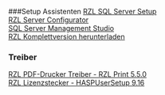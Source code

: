 
###Setup Assistenten
[RZL SQL Server Setup]()  
[RZL Server Configurator]()  
[SQL Server Management Studio]()  
[RZL Komplettversion herunterladen]()

### Treiber
[RZL PDF-Drucker Treiber - RZL Print 5.5.0]()   
[RZL Lizenzstecker - HASPUserSetup 9.16]()